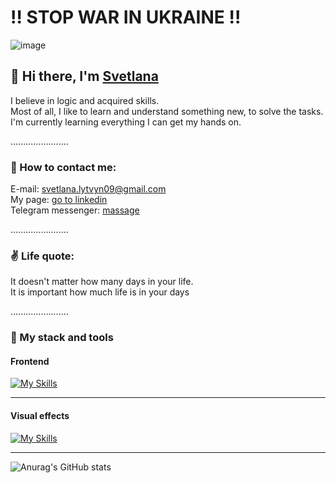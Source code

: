 
<h1>&#8252 STOP WAR IN UKRAINE &#8252</h1>


![image](https://github.com/0trava/0trava/assets/102797527/1c05e9f5-9c42-4afc-b0d8-0ed9ae791bb6)

<h2>&#128075 Hi there, I'm <a href="https://www.linkedin.com/in/svetlanalytvyn/?locale=en_US" target="_blank">Svetlana</a> </h2>

I believe in logic and acquired skills.</br>
Most of all, I like to learn and understand something new, to solve the tasks.</br>
I'm currently learning everything I can get my hands on.</br>
<p>.......................</p>
<h3>&#129309; How to contact me:</h3>
E-mail: <a href="mailto:svetlana.lytvyn09@gmail.com">svetlana.lytvyn09@gmail.com</a></br>
My page: <a href="https://www.linkedin.com/in/svetlanalytvyn/?locale=en_US" target="_blank">go to linkedin</a> </br>
Telegram messenger: <a href="https://t.me/Lytvyn_09" target="_blank">massage</a></br>
<p>.......................</p>
<h3>&#9996; Life quote:</h3>
It doesn't matter how many days in your life.</br>
It is important how much life is in your days
<p>.......................</p>
<h3>&#129504; My stack and tools</h3>
<h4>Frontend</h4>

[![My Skills](https://skillicons.dev/icons?i=vscode,js,html,css,react,ts,redux,tailwindcss,sass,nodejs&theme,&perline=10)](https://skillicons.dev)

<hr>
<h4>Visual effects</h4>

[![My Skills](https://skillicons.dev/icons?i=ps,sketchup,figma&theme,&perline=10)](https://skillicons.dev)

<hr>

![Anurag's GitHub stats](https://github-readme-stats.vercel.app/api?username=0trava&show_icons=true&theme=transparent)



